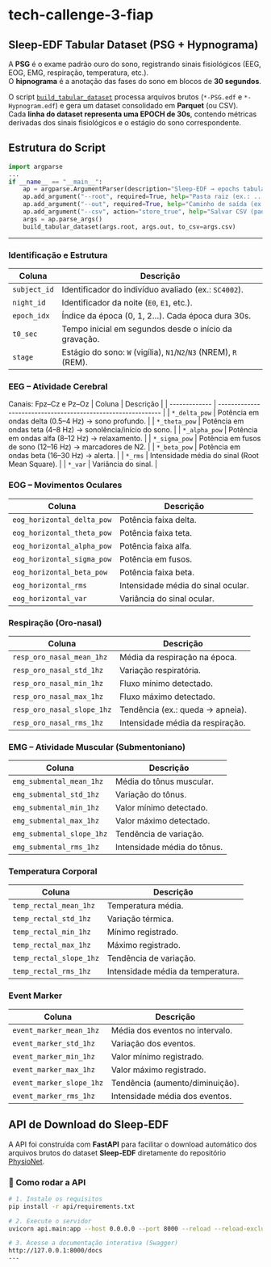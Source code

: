 # tech-callenge-3-fiap

## Sleep-EDF Tabular Dataset (PSG + Hypnograma)
A **PSG** é o exame padrão ouro do sono, registrando sinais fisiológicos (EEG, EOG, EMG, respiração, temperatura, etc.).  
O **hipnograma** é a anotação das fases do sono em blocos de **30 segundos**.  

O script [`build_tabular_dataset`](./build_tabular_dataset.py) processa arquivos brutos (`*-PSG.edf` e `*-Hypnogram.edf`) e gera um dataset consolidado em **Parquet** (ou CSV).  
Cada **linha do dataset representa uma EPOCH de 30s**, contendo métricas derivadas dos sinais fisiológicos e o estágio do sono correspondente.  
## Estrutura do Script
```python
import argparse
...
if __name__ == "__main__":
    ap = argparse.ArgumentParser(description="Sleep-EDF → epochs tabulares (todos os canais, logs, SC/ST robusto)")
    ap.add_argument("--root", required=True, help="Pasta raiz (ex.: .../sleep-edfx/1.0.0/sleep-cassette ou .../sleep-edfx/1.0.0)")
    ap.add_argument("--out", required=True, help="Caminho de saída (ex.: sc_epochs.parquet)")
    ap.add_argument("--csv", action="store_true", help="Salvar CSV (padrão: Parquet)")
    args = ap.parse_args()
    build_tabular_dataset(args.root, args.out, to_csv=args.csv)
```
---
### Identificação e Estrutura
| Coluna       | Descrição                                                         |
| ------------ | ----------------------------------------------------------------- |
| `subject_id` | Identificador do indivíduo avaliado (ex.: `SC4002`).              |
| `night_id`   | Identificador da noite (`E0`, `E1`, etc.).                        |
| `epoch_idx`  | Índice da época (0, 1, 2…). Cada época dura 30s.                  |
| `t0_sec`     | Tempo inicial em segundos desde o início da gravação.             |
| `stage`      | Estágio do sono: `W` (vigília), `N1`/`N2`/`N3` (NREM), `R` (REM). |

### EEG – Atividade Cerebral
Canais: Fpz–Cz e Pz–Oz
| Coluna        | Descrição                                                    |
| ------------- | ------------------------------------------------------------ |
| `*_delta_pow` | Potência em ondas delta (0.5–4 Hz) → sono profundo.          |
| `*_theta_pow` | Potência em ondas teta (4–8 Hz) → sonolência/início do sono. |
| `*_alpha_pow` | Potência em ondas alfa (8–12 Hz) → relaxamento.              |
| `*_sigma_pow` | Potência em fusos de sono (12–16 Hz) → marcadores de N2.     |
| `*_beta_pow`  | Potência em ondas beta (16–30 Hz) → alerta.                  |
| `*_rms`       | Intensidade média do sinal (Root Mean Square).               |
| `*_var`       | Variância do sinal.                                          |

### EOG – Movimentos Oculares
| Coluna                     | Descrição                          |
| -------------------------- | ---------------------------------- |
| `eog_horizontal_delta_pow` | Potência faixa delta.              |
| `eog_horizontal_theta_pow` | Potência faixa teta.               |
| `eog_horizontal_alpha_pow` | Potência faixa alfa.               |
| `eog_horizontal_sigma_pow` | Potência em fusos.                 |
| `eog_horizontal_beta_pow`  | Potência faixa beta.               |
| `eog_horizontal_rms`       | Intensidade média do sinal ocular. |
| `eog_horizontal_var`       | Variância do sinal ocular.         |

### Respiração (Oro-nasal)
| Coluna                     | Descrição                        |
| -------------------------- | -------------------------------- |
| `resp_oro_nasal_mean_1hz`  | Média da respiração na época.    |
| `resp_oro_nasal_std_1hz`   | Variação respiratória.           |
| `resp_oro_nasal_min_1hz`   | Fluxo mínimo detectado.          |
| `resp_oro_nasal_max_1hz`   | Fluxo máximo detectado.          |
| `resp_oro_nasal_slope_1hz` | Tendência (ex.: queda → apneia). |
| `resp_oro_nasal_rms_1hz`   | Intensidade média da respiração. |

### EMG – Atividade Muscular (Submentoniano)
| Coluna                    | Descrição                   |
| ------------------------- | --------------------------- |
| `emg_submental_mean_1hz`  | Média do tônus muscular.    |
| `emg_submental_std_1hz`   | Variação do tônus.          |
| `emg_submental_min_1hz`   | Valor mínimo detectado.     |
| `emg_submental_max_1hz`   | Valor máximo detectado.     |
| `emg_submental_slope_1hz` | Tendência de variação.      |
| `emg_submental_rms_1hz`   | Intensidade média do tônus. |

### Temperatura Corporal
| Coluna                  | Descrição                         |
| ----------------------- | --------------------------------- |
| `temp_rectal_mean_1hz`  | Temperatura média.                |
| `temp_rectal_std_1hz`   | Variação térmica.                 |
| `temp_rectal_min_1hz`   | Mínimo registrado.                |
| `temp_rectal_max_1hz`   | Máximo registrado.                |
| `temp_rectal_slope_1hz` | Tendência de variação.            |
| `temp_rectal_rms_1hz`   | Intensidade média da temperatura. |

### Event Marker
| Coluna                   | Descrição                       |
| ------------------------ | ------------------------------- |
| `event_marker_mean_1hz`  | Média dos eventos no intervalo. |
| `event_marker_std_1hz`   | Variação dos eventos.           |
| `event_marker_min_1hz`   | Valor mínimo registrado.        |
| `event_marker_max_1hz`   | Valor máximo registrado.        |
| `event_marker_slope_1hz` | Tendência (aumento/diminuição). |
| `event_marker_rms_1hz`   | Intensidade média dos eventos.  |


## API de Download do Sleep-EDF

A API foi construída com **FastAPI** para facilitar o download automático dos arquivos brutos do dataset **Sleep-EDF** diretamente do repositório [PhysioNet](https://physionet.org/).

### 🚀 Como rodar a API

```bash
# 1. Instale os requisitos
pip install -r api/requirements.txt

# 2. Execute o servidor
uvicorn api.main:app --host 0.0.0.0 --port 8000 --reload --reload-exclude "datalake/*" --lifespan on

# 3. Acesse a documentação interativa (Swagger)
http://127.0.0.1:8000/docs
---
